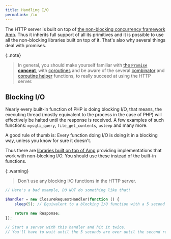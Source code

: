 ```yaml
---
title: Handling I/O
permalink: /io
---
```

The HTTP server is built on top of [the non-blocking concurrency framework Amp](https://amphp.org/amp).
Thus it inherits full support of all its primitives and it is possible to use all the non-blocking libraries built on top of it.
That's also why several things deal with promises.

{:.note}
> In general, you should make yourself familiar with [the `Promise` **concept**](https://amphp.org/amp/promises), with [coroutines](https://amphp.org/amp/coroutines) and be aware of the several [combinator](https://amphp.org/amp/promises/combinators) and [coroutine helper](https://amphp.org/amp/coroutines/helpers) functions, to really succeed at using the HTTP server.

## Blocking I/O

Nearly every built-in function of PHP is doing blocking I/O, that means, the executing thread (mostly equivalent to the process in the case of PHP) will effectively be halted until the response is received.
A few examples of such functions: `mysqli_query`, `file_get_contents`, `usleep` and many more.

A good rule of thumb is: Every function doing I/O is doing it in a blocking way, unless you know for sure it doesn't.

Thus there are [libraries built on top of Amp](https://amphp.org/packages) providing implementations that work with non-blocking I/O. You should use these instead of the built-in functions.

{:.warning}
> Don't use any blocking I/O functions in the HTTP server.

```php
// Here's a bad example, DO NOT do something like that!

$handler = new ClosureRequestHandler(function () {
    sleep(5); // Equivalent to a blocking I/O function with a 5 second timeout

    return new Response;
});

// Start a server with this handler and hit it twice.
// You'll have to wait until the 5 seconds are over until the second request is handled.
```
